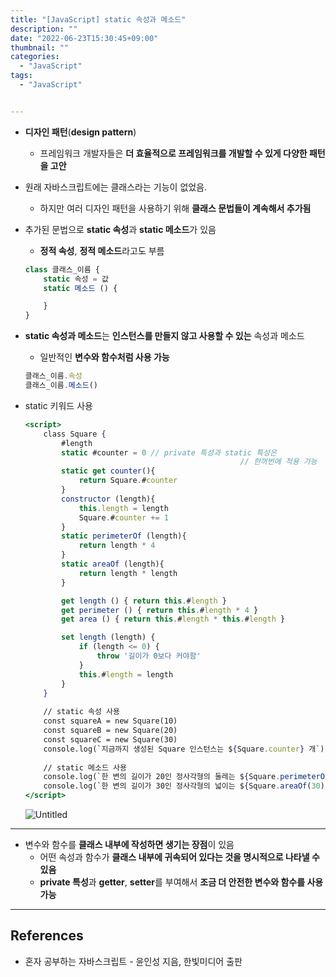 ```yaml
---
title: "[JavaScript] static 속성과 메소드"
description: ""
date: "2022-06-23T15:30:45+09:00"
thumbnail: ""
categories:
  - "JavaScript"
tags:
  - "JavaScript"


---
```

<!--more-->

- **디자인 패턴**(**design pattern**)
    - 프레임워크 개발자들은 **더 효율적으로 프레임워크를 개발할 수 있게 다양한 패턴을 고안**
- 원래 자바스크립트에는 클래스라는 기능이 없었음.
    - 하지만 여러 디자인 패턴을 사용하기 위해 **클래스 문법들이 계속해서 추가됨**
- 추가된 문법으로 **static 속성**과 **static 메소드**가 있음
    - **정적 속성**, **정적 메소드**라고도 부름
    
    ```jsx
    class 클래스_이름 {
    	static 속성 = 값
    	static 메소드 () {
    
    	}
    }
    ```
    
- **static 속성과 메소드**는 **인스턴스를 만들지 않고 사용할 수 있는** 속성과 메소드
    - 일반적인 **변수와 함수처럼 사용 가능**
    
    ```jsx
    클래스_이름.속성
    클래스_이름.메소드()
    ```
    
- static 키워드 사용
    
    ```jsx
    <script>
    	class Square {
    		#length
    		static #counter = 0 // private 특성과 static 특성은
    												// 한꺼번에 적용 가능
    		static get counter(){
    			return Square.#counter
    		}
    		constructor (length){
    			this.length = length
    			Square.#counter += 1
    		}
    		static perimeterOf (length){
    			return length * 4
    		}
    		static areaOf (length){
    			return length * length
    		}
    
    		get length () { return this.#length }
    		get perimeter () { return this.#length * 4 }
    		get area () { return this.#length * this.#length }
    
    		set length (length) {
    			if (length <= 0) {
    				throw '길이가 0보다 커야함'
    			}
    			this.#length = length
    		}
    	}
    	
    	// static 속성 사용
    	const squareA = new Square(10)
    	const squareB = new Square(20)
    	const squareC = new Square(30)
    	console.log(`지금까지 생성된 Square 인스턴스는 ${Square.counter} 개`)
    	
    	// static 메소드 사용
    	console.log(`한 변의 길이가 20인 정사각형의 둘레는 ${Square.perimeterOf(20)}`)
    	console.log(`한 변의 길이가 30인 정사각형의 넓이는 ${Square.areaOf(30)}`)
    </script>
    ```
    
    ![Untitled](/images/lang_javascript/study_2/JavaScript_static_속성과_메소드/Untitled.png)
    

---

- 변수와 함수를 **클래스 내부에 작성하면 생기는 장점**이 있음
    - 어떤 속성과 함수가 **클래스 내부에 귀속되어 있다는 것을 명시적으로 나타낼 수 있음**
    - **private 특성**과 **getter**, **setter**를 부여해서 **조금 더 안전한 변수와 함수를 사용 가능**

---

## References

- 혼자 공부하는 자바스크립트 - 윤인성 지음, 한빛미디어 출판